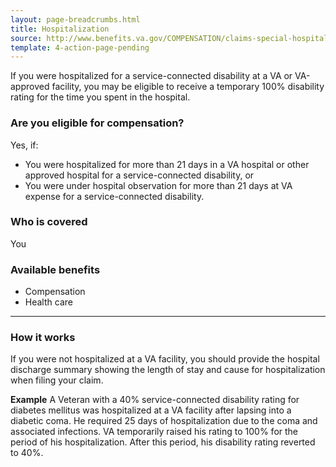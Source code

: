 ```yaml
---
layout: page-breadcrumbs.html
title: Hospitalization
source: http://www.benefits.va.gov/COMPENSATION/claims-special-hospital_treatment.asp
template: 4-action-page-pending
---
```


If you were hospitalized for a service-connected disability at a VA or VA-approved facility, you may be eligible to receive a temporary 100% disability rating for the time you spent in the hospital.

<div class="call-out" markdown="1">

### Are you eligible for compensation?
Yes, if:

  - You were hospitalized for more than 21 days in a VA hospital or other approved hospital for a service-connected disability, or
  - You were under hospital observation for more than 21 days at VA expense for a service-connected disability.

### Who is covered
You
</div>

### Available benefits

- Compensation
- Health care

-----

### How it works

If you were not hospitalized at a VA facility, you should provide the hospital discharge summary showing the length of stay and cause for hospitalization when filing your claim.

**Example**
A Veteran with a 40% service-connected disability rating for diabetes mellitus was hospitalized at a VA facility after lapsing into a diabetic coma. He required 25 days of hospitalization due to the coma and associated infections. VA temporarily raised his rating to 100% for the period of his hospitalization. After this period, his disability rating reverted to 40%.
